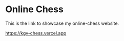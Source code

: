 # Online Chess
This is the link to showcase my online-chess website. 

https://kgv-chess.vercel.app
